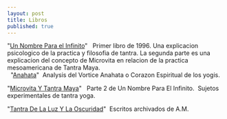 ```yaml
---
layout: post
title: Libros
published: true
---
```

"[Un Nombre Para el Infinito](https://williamenck.github.io/es/assets/espa%C3%B1ol/libros/Un%20Nombre%20Para%20El%20Infinito.pdf)"   Primer libro de 1996. Una explicacion psicologico de la practica y filosofia de tantra. La segunda parte es una explicacion del concepto de Microvita en relacion de la practica mesoamericana de Tantra Maya.  
 
"[Anahata](https://williamenck.github.io/es/assets/espa%C3%B1ol/libros/Anahata-es.pdf)"  Analysis del Vortice Anahata o Corazon Espiritual de los yogis.  

"[Microvita Y Tantra Maya](https://williamenck.github.io/es/assets/espa%C3%B1ol/libros/Microvita%20Y%20Tantra%20Maya.pdf)"   Parte 2 de Un Nombre Para El Infinito.  Sujetos experimentales de tantra yoga.

"[Tantra De La Luz Y La Oscuridad](https://williamenck.github.io/es/assets/espa%C3%B1ol/libros/Tantra%20De%20La%20Luz%20Y%20La%20Oscuridad.pdf)"  Escritos archivados de A.M.